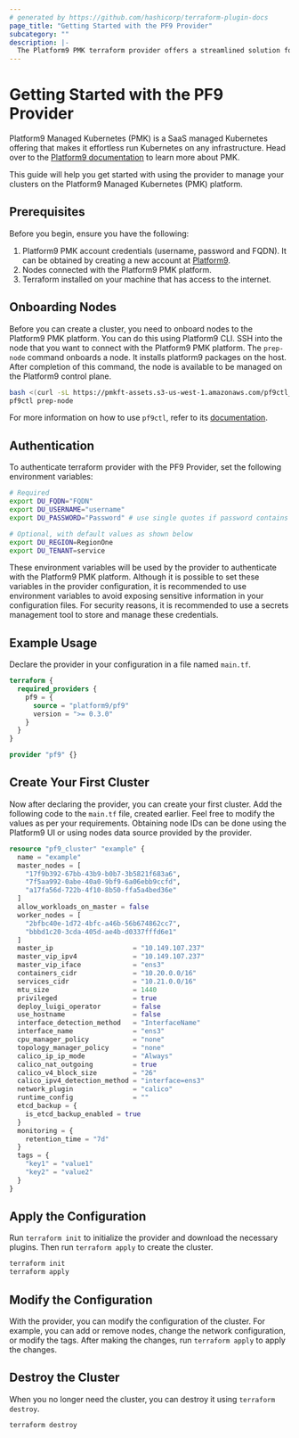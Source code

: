 ```yaml
---
# generated by https://github.com/hashicorp/terraform-plugin-docs
page_title: "Getting Started with the PF9 Provider"
subcategory: ""
description: |-
  The Platform9 PMK terraform provider offers a streamlined solution for creating and managing kubernetes clusters.
---
```


# Getting Started with the PF9 Provider

Platform9 Managed Kubernetes (PMK) is a SaaS managed Kubernetes offering that makes it effortless run Kubernetes on any infrastructure. Head over to the [Platform9 documentation](https://platform9.com/docs/kubernetes) to learn more about PMK.

This guide will help you get started with using the provider to manage your clusters on the Platform9 Managed Kubernetes (PMK) platform.

## Prerequisites

Before you begin, ensure you have the following:

1. Platform9 PMK account credentials (username, password and FQDN). It can be obtained by creating a new account at [Platform9](https://platform9.com/).
2. Nodes connected with the Platform9 PMK platform.
3. Terraform installed on your machine that has access to the internet.

## Onboarding Nodes

Before you can create a cluster, you need to onboard nodes to the Platform9 PMK platform. You can do this using Platform9 CLI. SSH into the node that you want to connect with the Platform9 PMK platform. The `prep-node` command onboards a node. It installs platform9 packages on the host. After completion of this command, the node is available to be managed on the Platform9 control plane.

```bash
bash <(curl -sL https://pmkft-assets.s3-us-west-1.amazonaws.com/pf9ctl_setup) 
pf9ctl prep-node
```

For more information on how to use `pf9ctl`, refer to its [documentation](https://github.com/platform9/pf9ctl/).

## Authentication

To authenticate terraform provider with the PF9 Provider, set the following environment variables:

```bash
# Required
export DU_FQDN="FQDN"
export DU_USERNAME="username"
export DU_PASSWORD="Password" # use single quotes if password contains special characters

# Optional, with default values as shown below
export DU_REGION=RegionOne
export DU_TENANT=service
```

These environment variables will be used by the provider to authenticate with the Platform9 PMK platform. Although it is possible to set these variables in the provider configuration, it is recommended to use environment variables to avoid exposing sensitive information in your configuration files. For security reasons, it is recommended to use a secrets management tool to store and manage these credentials.

## Example Usage

Declare the provider in your configuration in a file named `main.tf`.

```terraform
terraform {
  required_providers {
    pf9 = {
      source = "platform9/pf9"
      version = ">= 0.3.0"
    }
  }
}

provider "pf9" {}
```

## Create Your First Cluster

Now after declaring the provider, you can create your first cluster. Add the following code to the `main.tf` file, created earlier. Feel free to modify the values as per your requirements. Obtaining node IDs can be done using the Platform9 UI or using nodes data source provided by the provider.

```terraform
resource "pf9_cluster" "example" {
  name = "example"
  master_nodes = [
    "17f9b392-67bb-43b9-b0b7-3b5821f683a6",
    "7f5aa992-0abe-40a0-9bf9-6a06ebb9ccfd",
    "a17fa56d-722b-4f10-8b50-ffa5a4bed36e"
  ]
  allow_workloads_on_master = false
  worker_nodes = [
    "2bfbc40e-1d72-4bfc-a46b-56b674862cc7",
    "bbbd1c20-3cda-405d-ae4b-d0337fffd6e1"
  ]
  master_ip                    = "10.149.107.237"
  master_vip_ipv4              = "10.149.107.237"
  master_vip_iface             = "ens3"
  containers_cidr              = "10.20.0.0/16"
  services_cidr                = "10.21.0.0/16"
  mtu_size                     = 1440
  privileged                   = true
  deploy_luigi_operator        = false
  use_hostname                 = false
  interface_detection_method   = "InterfaceName"
  interface_name               = "ens3"
  cpu_manager_policy           = "none"
  topology_manager_policy      = "none"
  calico_ip_ip_mode            = "Always"
  calico_nat_outgoing          = true
  calico_v4_block_size         = "26"
  calico_ipv4_detection_method = "interface=ens3"
  network_plugin               = "calico"
  runtime_config               = ""
  etcd_backup = {
    is_etcd_backup_enabled = true
  }
  monitoring = {
    retention_time = "7d"
  }
  tags = {
    "key1" = "value1"
    "key2" = "value2"
  }
}
```

## Apply the Configuration

Run `terraform init` to initialize the provider and download the necessary plugins. Then run `terraform apply` to create the cluster.
  
```bash
terraform init
terraform apply
```

## Modify the Configuration

With the provider, you can modify the configuration of the cluster. For example, you can add or remove nodes, change the network configuration, or modify the tags. After making the changes, run `terraform apply` to apply the changes.

## Destroy the Cluster

When you no longer need the cluster, you can destroy it using `terraform destroy`.

```bash
terraform destroy
```